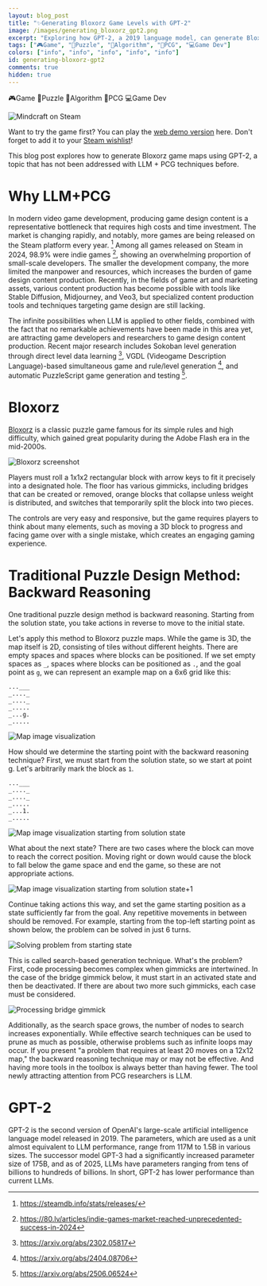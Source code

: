 ```yaml
---
layout: blog_post
title: "✨Generating Bloxorz Game Levels with GPT-2"
image: /images/generating_bloxorz_gpt2.png
excerpt: "Exploring how GPT-2, a 2019 language model, can generate Bloxorz puzzle levels through text-based map representation. This post examines the limitations of traditional search-based puzzle generation and introduces LLM-based procedural content generation as an alternative approach for indie game developers facing content production bottlenecks."
tags: ["🎮Game", "🧩Puzzle", "🤖Algorithm", "🎲PCG", "💻Game Dev"]
colors: ["info", "info", "info", "info", "info"]
id: generating-bloxorz-gpt2
comments: true
hidden: true
---
```


<span class="badge badge-info">🎮Game</span>
<span class="badge badge-info">🧩Puzzle</span>
<span class="badge badge-info">🤖Algorithm</span>
<span class="badge badge-info">🎲PCG</span>
<span class="badge badge-info">💻Game Dev</span>


![Mindcraft on Steam](/images/mindcraft.jpg)


Want to try the game first? You can play the [web demo version](https://sublevelgames.itch.io/mindcraft-demo) here. Don't forget to add it to your [Steam wishlist](https://store.steampowered.com/app/3974510/Mindcraft/)!

This blog post explores how to generate Bloxorz game maps using GPT-2, a topic that has not been addressed with LLM + PCG techniques before.

# Why LLM+PCG

In modern video game development, producing game design content is a representative bottleneck that requires high costs and time investment. The market is changing rapidly, and notably, more games are being released on the Steam platform every year. [^1] Among all games released on Steam in 2024, 98.9% were indie games [^2], showing an overwhelming proportion of small-scale developers. The smaller the development company, the more limited the manpower and resources, which increases the burden of game design content production. Recently, in the fields of game art and marketing assets, various content production has become possible with tools like Stable Diffusion, Midjourney, and Veo3, but specialized content production tools and techniques targeting game design are still lacking.

The infinite possibilities when LLM is applied to other fields, combined with the fact that no remarkable achievements have been made in this area yet, are attracting game developers and researchers to game design content production. Recent major research includes Sokoban level generation through direct level data learning [^3], VGDL (Videogame Description Language)-based simultaneous game and rule/level generation [^4], and automatic PuzzleScript game generation and testing [^5].

# Bloxorz

[Bloxorz](https://www.crazygames.com/game/bloxorz) is a classic puzzle game famous for its simple rules and high difficulty, which gained great popularity during the Adobe Flash era in the mid-2000s.

![Bloxorz screenshot](/images/gpt2b02.png)

Players must roll a 1x1x2 rectangular block with arrow keys to fit it precisely into a designated hole. The floor has various gimmicks, including bridges that can be created or removed, orange blocks that collapse unless weight is distributed, and switches that temporarily split the block into two pieces.

The controls are very easy and responsive, but the game requires players to think about many elements, such as moving a 3D block to progress and facing game over with a single mistake, which creates an engaging gaming experience.

# Traditional Puzzle Design Method: Backward Reasoning

One traditional puzzle design method is backward reasoning. Starting from the solution state, you take actions in reverse to move to the initial state.

Let's apply this method to Bloxorz puzzle maps. While the game is 3D, the map itself is 2D, consisting of tiles without different heights. There are empty spaces and spaces where blocks can be positioned. If we set empty spaces as `_`, spaces where blocks can be positioned as `.`, and the goal point as `g`, we can represent an example map on a 6x6 grid like this:
```
...___
_...._
_...._
_.....
_...g.
_.....
```

![Map image visualization](/images/gpt2b03.png)

How should we determine the starting point with the backward reasoning technique? First, we must start from the solution state, so we start at point g. Let's arbitrarily mark the block as `1`.
```
...___
_...._
_...._
_.....
_...1.
_.....
```

![Map image visualization starting from solution state](/images/gpt2b04.png)

What about the next state? There are two cases where the block can move to reach the correct position. Moving right or down would cause the block to fall below the game space and end the game, so these are not appropriate actions.

![Map image visualization starting from solution state+1](/images/gpt2b05.png)

Continue taking actions this way, and set the game starting position as a state sufficiently far from the goal. Any repetitive movements in between should be removed. For example, starting from the top-left starting point as shown below, the problem can be solved in just 6 turns.

![Solving problem from starting state](/images/gpt2b06.gif)

This is called search-based generation technique. What's the problem? First, code processing becomes complex when gimmicks are intertwined. In the case of the bridge gimmick below, it must start in an activated state and then be deactivated. If there are about two more such gimmicks, each case must be considered.

![Processing bridge gimmick](/images/gpt2b07.gif)

Additionally, as the search space grows, the number of nodes to search increases exponentially. While effective search techniques can be used to prune as much as possible, otherwise problems such as infinite loops may occur. If you present "a problem that requires at least 20 moves on a 12x12 map," the backward reasoning technique may or may not be effective. And having more tools in the toolbox is always better than having fewer. The tool newly attracting attention from PCG researchers is LLM.

# GPT-2

GPT-2 is the second version of OpenAI's large-scale artificial intelligence language model released in 2019. The parameters, which are used as a unit almost equivalent to LLM performance, range from 117M to 1.5B in various sizes. The successor model GPT-3 had a significantly increased parameter size of 175B, and as of 2025, LLMs have parameters ranging from tens of billions to hundreds of billions. In short, GPT-2 has lower performance than current LLMs.



[^1]: https://steamdb.info/stats/releases/

[^2]: https://80.lv/articles/indie-games-market-reached-unprecedented-success-in-2024

[^3]: https://arxiv.org/abs/2302.05817

[^4]: https://arxiv.org/abs/2404.08706

[^5]: https://arxiv.org/abs/2506.06524

